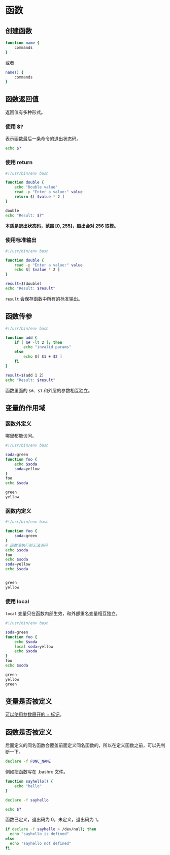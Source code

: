 # 函数

## 创建函数

```bash
function name {
    commands
}
```

或者

```bash
name() {
    commands
}
```

## 函数返回值

返回值有多种形式。

### 使用 $?

表示函数最后一条命令的退出状态码。

```bash
echo $?
```

### 使用 return

```bash
#!/usr/bin/env bash

function double {
    echo "Double value"
    read -p "Enter a value:" value
    return $[ $value * 2 ]
}

double
echo "Result: $?"
```

**本质是退出状态码，范围 [0, 255]，超出会对 256 取模。**

### 使用标准输出

```bash
#!/usr/bin/env bash

function double {
    read -p "Enter a value:" value
    echo $[ $value * 2 ]
}

result=$(double)
echo "Result: $result"
```

`result` 会保存函数中所有的标准输出。

## 函数传参

```bash
#!/usr/bin/env bash

function add {
    if [ $# -lt 2 ]; then
        echo "invalid params"
    else
        echo $[ $1 + $2 ]
    fi
}

result=$(add 1 2)
echo "Result: $result"
```

函数里面的 `$#`、`$1` 和外层的参数相互独立。

## 变量的作用域

### 函数外定义

哪里都能访问。

```bash
#!/usr/bin/env bash

soda=green
function foo {
    echo $soda
    soda=yellow
}
foo
echo $soda
```

```txt
green
yellow
```

### 函数内定义

```bash
#!/usr/bin/env bash

function foo {
    soda=green
}
# 函数没执行前无法访问
echo $soda
foo
echo $soda
soda=yellow
echo $soda
```

```txt

green
yellow
```

### 使用 local

`local` 变量只在函数内部生效，和外部重名变量相互独立。

```bash
#!/usr/bin/env bash

soda=green
function foo {
    echo $soda
    local soda=yellow
    echo $soda
}
foo
echo $soda
```

```txt
green
yellow
green
```

## 变量是否被定义

[可以使用参数展开的 + 标记](can-shu-zhan-kai.md#biao-ji)。

## 函数是否被定义

后面定义的同名函数会覆盖前面定义同名函数的，所以在定义函数之前，可以先判断一下。

```bash
declare -f FUNC_NAME
```

例如把函数写在 .bashrc 文件。

```bash
function sayhello() {
    echo "hello"
}
```

```bash
declare -f sayhello
```

```bash
echo $?
```

函数已定义，退出码为 0，未定义，退出码为 1。

```bash
if declare -f sayhello > /dev/null; then
  echo "sayhello is defined"
else
  echo "sayhello not defined"
fi
```
